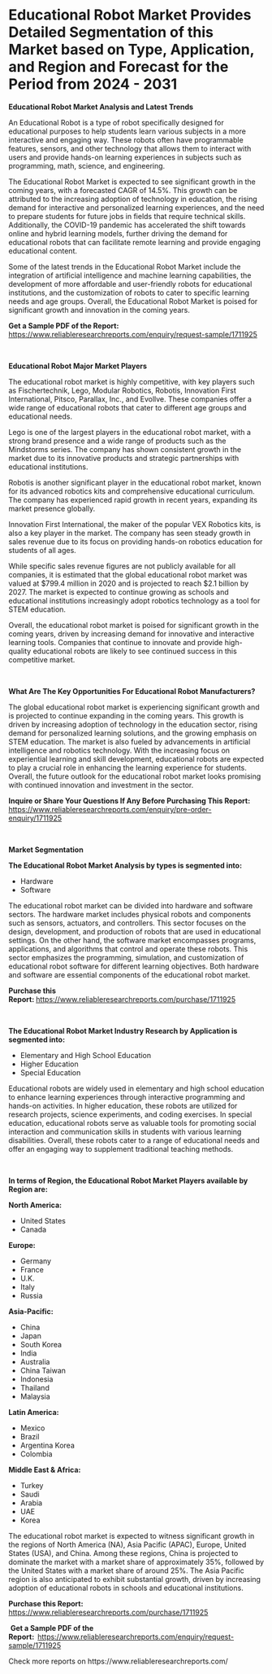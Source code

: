 <p><h1>Educational Robot Market Provides Detailed Segmentation of this Market based on Type, Application, and Region and Forecast for the Period from 2024 - 2031</h1></p><p><strong>Educational Robot Market Analysis and Latest Trends</strong></p>
<p><p>An Educational Robot is a type of robot specifically designed for educational purposes to help students learn various subjects in a more interactive and engaging way. These robots often have programmable features, sensors, and other technology that allows them to interact with users and provide hands-on learning experiences in subjects such as programming, math, science, and engineering.</p><p>The Educational Robot Market is expected to see significant growth in the coming years, with a forecasted CAGR of 14.5%. This growth can be attributed to the increasing adoption of technology in education, the rising demand for interactive and personalized learning experiences, and the need to prepare students for future jobs in fields that require technical skills. Additionally, the COVID-19 pandemic has accelerated the shift towards online and hybrid learning models, further driving the demand for educational robots that can facilitate remote learning and provide engaging educational content.</p><p>Some of the latest trends in the Educational Robot Market include the integration of artificial intelligence and machine learning capabilities, the development of more affordable and user-friendly robots for educational institutions, and the customization of robots to cater to specific learning needs and age groups. Overall, the Educational Robot Market is poised for significant growth and innovation in the coming years.</p></p>
<p><strong>Get a Sample PDF of the Report:&nbsp;</strong> <a href="https://www.reliableresearchreports.com/enquiry/request-sample/1711925">https://www.reliableresearchreports.com/enquiry/request-sample/1711925</a></p>
<p>&nbsp;</p>
<p><strong>Educational Robot Major Market Players</strong></p>
<p><p>The educational robot market is highly competitive, with key players such as Fischertechnik, Lego, Modular Robotics, Robotis, Innovation First International, Pitsco, Parallax, Inc., and Evollve. These companies offer a wide range of educational robots that cater to different age groups and educational needs.</p><p>Lego is one of the largest players in the educational robot market, with a strong brand presence and a wide range of products such as the Mindstorms series. The company has shown consistent growth in the market due to its innovative products and strategic partnerships with educational institutions.</p><p>Robotis is another significant player in the educational robot market, known for its advanced robotics kits and comprehensive educational curriculum. The company has experienced rapid growth in recent years, expanding its market presence globally.</p><p>Innovation First International, the maker of the popular VEX Robotics kits, is also a key player in the market. The company has seen steady growth in sales revenue due to its focus on providing hands-on robotics education for students of all ages.</p><p>While specific sales revenue figures are not publicly available for all companies, it is estimated that the global educational robot market was valued at $799.4 million in 2020 and is projected to reach $2.1 billion by 2027. The market is expected to continue growing as schools and educational institutions increasingly adopt robotics technology as a tool for STEM education.</p><p>Overall, the educational robot market is poised for significant growth in the coming years, driven by increasing demand for innovative and interactive learning tools. Companies that continue to innovate and provide high-quality educational robots are likely to see continued success in this competitive market.</p></p>
<p>&nbsp;</p>
<p><strong>What Are The Key Opportunities For Educational Robot Manufacturers?</strong></p>
<p><p>The global educational robot market is experiencing significant growth and is projected to continue expanding in the coming years. This growth is driven by increasing adoption of technology in the education sector, rising demand for personalized learning solutions, and the growing emphasis on STEM education. The market is also fueled by advancements in artificial intelligence and robotics technology. With the increasing focus on experiential learning and skill development, educational robots are expected to play a crucial role in enhancing the learning experience for students. Overall, the future outlook for the educational robot market looks promising with continued innovation and investment in the sector.</p></p>
<p><strong>Inquire or Share Your Questions If Any Before Purchasing This Report:</strong> <a href="https://www.reliableresearchreports.com/enquiry/pre-order-enquiry/1711925">https://www.reliableresearchreports.com/enquiry/pre-order-enquiry/1711925</a></p>
<p>&nbsp;</p>
<p><strong>Market Segmentation</strong></p>
<p><strong>The Educational Robot Market Analysis by types is segmented into:</strong></p>
<p><ul><li>Hardware</li><li>Software</li></ul></p>
<p><p>The educational robot market can be divided into hardware and software sectors. The hardware market includes physical robots and components such as sensors, actuators, and controllers. This sector focuses on the design, development, and production of robots that are used in educational settings. On the other hand, the software market encompasses programs, applications, and algorithms that control and operate these robots. This sector emphasizes the programming, simulation, and customization of educational robot software for different learning objectives. Both hardware and software are essential components of the educational robot market.</p></p>
<p><strong>Purchase this Report:&nbsp;</strong><a href="https://www.reliableresearchreports.com/purchase/1711925">https://www.reliableresearchreports.com/purchase/1711925</a></p>
<p>&nbsp;</p>
<p><strong>The Educational Robot Market Industry Research by Application is segmented into:</strong></p>
<p><ul><li>Elementary and High School Education</li><li>Higher Education</li><li>Special Education</li></ul></p>
<p><p>Educational robots are widely used in elementary and high school education to enhance learning experiences through interactive programming and hands-on activities. In higher education, these robots are utilized for research projects, science experiments, and coding exercises. In special education, educational robots serve as valuable tools for promoting social interaction and communication skills in students with various learning disabilities. Overall, these robots cater to a range of educational needs and offer an engaging way to supplement traditional teaching methods.</p></p>
<p>&nbsp;</p>
<p><strong>In terms of Region, the Educational Robot Market Players available by Region are:</strong></p>
<p>
    <p> <strong> North America: </strong>
        <ul>
            <li>United States</li>
            <li>Canada</li>
        </ul>
        </p> 
    <p> <strong> Europe: </strong>
        <ul>
            <li>Germany</li>
            <li>France</li>
            <li>U.K.</li>
            <li>Italy</li>
            <li>Russia</li>
        </ul>
        </p> 
    <p> <strong> Asia-Pacific: </strong>
        <ul>
            <li>China</li>
            <li>Japan</li>
            <li>South Korea</li>
            <li>India</li>
            <li>Australia</li>
            <li>China Taiwan</li>
            <li>Indonesia</li>
            <li>Thailand</li>
            <li>Malaysia</li>
        </ul>
        </p> 
    <p> <strong> Latin America: </strong>
        <ul>
            <li>Mexico</li>
            <li>Brazil</li>
            <li>Argentina Korea</li>
            <li>Colombia</li>
        </ul>
        </p> 
    <p> <strong> Middle East & Africa: </strong>
        <ul>
            <li>Turkey</li>
            <li>Saudi</li>
            <li>Arabia</li>
            <li>UAE</li>
            <li>Korea</li>
        </ul>
    </p>
    </p>
<p><p>The educational robot market is expected to witness significant growth in the regions of North America (NA), Asia Pacific (APAC), Europe, United States (USA), and China. Among these regions, China is projected to dominate the market with a market share of approximately 35%, followed by the United States with a market share of around 25%. The Asia Pacific region is also anticipated to exhibit substantial growth, driven by increasing adoption of educational robots in schools and educational institutions.</p></p>
<p><strong>Purchase this Report: </strong><a href="https://www.reliableresearchreports.com/purchase/1711925">https://www.reliableresearchreports.com/purchase/1711925</a></p>
<p>&nbsp;<strong>Get a Sample PDF of the Report:&nbsp;&nbsp;</strong><a href="https://www.reliableresearchreports.com/enquiry/request-sample/1711925">https://www.reliableresearchreports.com/enquiry/request-sample/1711925</a></p>
<p><strong></strong></p>
<p>Check more reports on https://www.reliableresearchreports.com/</p>